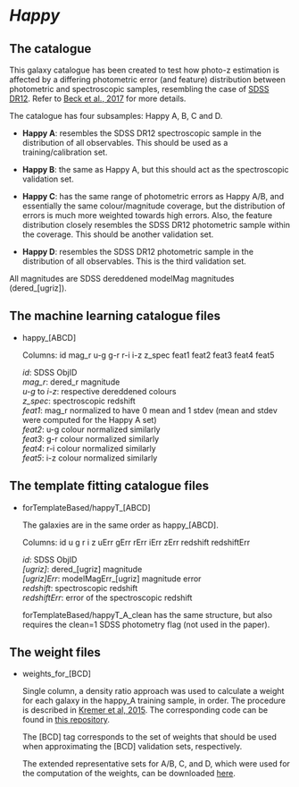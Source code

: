 # *Happy*

## The catalogue

This galaxy catalogue has been created to test how photo-z estimation is affected by a differing photometric error (and feature) distribution between photometric and spectroscopic samples, resembling the case of [SDSS DR12](http://www.sdss.org/dr12/). Refer to [Beck et al., 2017](https://arxiv.org/abs/1701.08748) for more details.

The catalogue has four subsamples: Happy A, B, C and D.

* **Happy A**: resembles the SDSS DR12 spectroscopic sample in the distribution of all observables. This should be used as a training/calibration set.

* **Happy B**: the same as Happy A, but this should act as the spectroscopic validation set.

* **Happy C**: has the same range of photometric errors as Happy A/B, and essentially the same colour/magnitude coverage, but the distribution of errors is much more weighted towards high errors. Also, the feature distribution closely resembles the SDSS DR12 photometric sample within the coverage. This should be another validation set.

* **Happy D**: resembles the SDSS DR12 photometric sample in the distribution of all observables. This is the third validation set.

All magnitudes are SDSS dereddened modelMag magnitudes (dered_[ugriz]).
	
## The machine learning catalogue files

* happy_[ABCD]
	
	Columns: id mag_r u-g g-r r-i i-z z_spec feat1 feat2 feat3 feat4 feat5

	*id*: SDSS ObjID  
	*mag_r*: dered_r magnitude  
	*u-g* to *i-z*: respective dereddened colours  
	*z_spec*: spectroscopic redshift  
	*feat1*: mag_r normalized to have 0 mean and 1 stdev (mean and stdev were computed for the Happy A set)  
	*feat2*: u-g colour normalized similarly  
	*feat3*: g-r colour normalized similarly  
	*feat4*: r-i colour normalized similarly  
	*feat5*: i-z colour normalized similarly  
	
	
## The template fitting catalogue files

* forTemplateBased/happyT_[ABCD]
	
	The galaxies are in the same order as happy_[ABCD].  
	
	Columns: id u g r i z uErr gErr rErr iErr zErr redshift redshiftErr  

	*id*: SDSS ObjID  
	*[ugriz]*: dered_[ugriz] magnitude  
	*[ugriz]Err*: modelMagErr_[ugriz] magnitude error  
	*redshift*: spectroscopic redshift  
	*redshiftErr*: error of the spectroscopic redshift  

	forTemplateBased/happyT_A_clean has the same structure, but also requires the clean=1 SDSS photometry flag (not used in the paper).  

## The weight files

* weights_for_[BCD]
	
	Single column, a density ratio approach was used to calculate a weight for each galaxy in the happy_A training sample, in order. The procedure is described in [Kremer et al, 2015](http://adsabs.harvard.edu/abs/2015A%26C....12...67K). The corresponding code can be found in [this repository](https://github.com/kremerj/nnratio).  
	
	The [BCD] tag corresponds to the set of weights that should be used when approximating the [BCD] validation sets, respectively.

	The extended representative sets for A/B, C, and D, which were used for the computation of the weights, can be downloaded [here](https://www.dropbox.com/s/tvj7oeyhblgjnnx/happy_extended.zip?dl=0).


